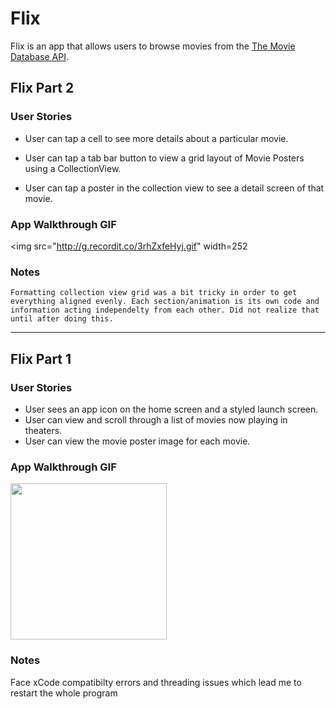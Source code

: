 # Flix

Flix is an app that allows users to browse movies from the [The Movie Database API](http://docs.themoviedb.apiary.io/#).

## Flix Part 2

### User Stories

- User can tap a cell to see more details about a particular movie.
- User can tap a tab bar button to view a grid layout of Movie Posters using a CollectionView.

- User can tap a poster in the collection view to see a detail screen of that movie.
<!-- - [ ] (2pts) In the detail view, when the user taps the poster, a new screen is presented modally where they can view the trailer. -->

### App Walkthrough GIF
<img src="http://g.recordit.co/3rhZxfeHyj.gif" width=252<br>

### Notes

    Formatting collection view grid was a bit tricky in order to get everything aligned evenly. Each section/animation is its own code and information acting independelty from each other. Did not realize that until after doing this. 

---

## Flix Part 1

### User Stories
- User sees an app icon on the home screen and a styled launch screen.
- User can view and scroll through a list of movies now playing in theaters.
- User can view the movie poster image for each movie.

<!--#### BONUS-->
<!--- [ ] (2pt) User can view the app on various device sizes and orientations.-->
<!--- [ ] (1pt) Run your app on a real device.-->

### App Walkthrough GIF
<img src="http://g.recordit.co/wuyHU8aL9p.gif" width=250><br>

### Notes

Face xCode compatibilty errors and threading issues which lead me to restart the whole program 
